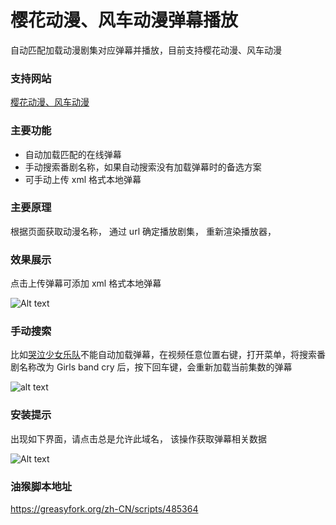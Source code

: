 # 樱花动漫、风车动漫弹幕播放

自动匹配加载动漫剧集对应弹幕并播放，目前支持樱花动漫、风车动漫

### 支持网站

[樱花动漫、风车动漫](https://www.dmla4.com/)

### 主要功能

- 自动加载匹配的在线弹幕
- 手动搜索番剧名称，如果自动搜索没有加载弹幕时的备选方案
- 可手动上传 xml 格式本地弹幕

### 主要原理

根据页面获取动漫名称，
通过 url 确定播放剧集，
重新渲染播放器，

### 效果展示

点击上传弹幕可添加 xml 格式本地弹幕

![Alt text](https://cdn.jsdelivr.net/gh/LesslsMore/yhdm-danmu-player-ts@master/doc/yhdm_danmu_player.png)

### 手动搜索

比如[哭泣少女乐队](https://www.dmla5.com/play/8703-1-7.html)不能自动加载弹幕，在视频任意位置右键，打开菜单，将搜索番剧名称改为 Girls band cry 后，按下回车键，会重新加载当前集数的弹幕

![alt text](https://cdn.jsdelivr.net/gh/LesslsMore/yhdm-danmu-player-ts@master/doc/Pasted%20image%2020240526174111.png)

### 安装提示

出现如下界面，请点击总是允许此域名，
该操作获取弹幕相关数据

![Alt text](https://cdn.jsdelivr.net/gh/LesslsMore/yhdm-danmu-player-ts@master/doc/yhdm_danmu_player2.png)

### 油猴脚本地址
https://greasyfork.org/zh-CN/scripts/485364


